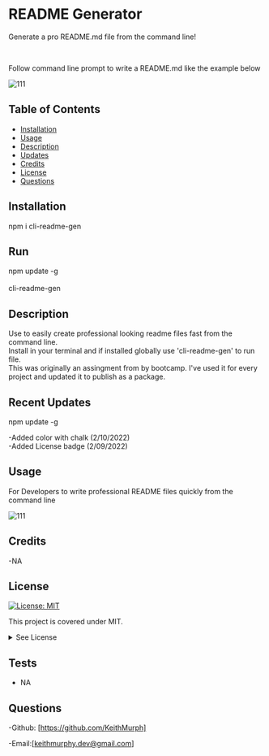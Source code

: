 #  README Generator
Generate a pro README.md file from the command line!

<br>

Follow command line prompt to write a README.md like the example below

![111](https://user-images.githubusercontent.com/85463607/153422100-665dcb0b-3e0f-4ba4-b85d-7a7ae7d82c7f.png)


## Table of Contents
  - [Installation](#howToInstall)
  - [Usage](#usage)
  - [Description](#usage)
  - [Updates](#updates)
  - [Credits](#credits)
  - [License](#license)
  - [Questions](#questions)


## Installation
npm i cli-readme-gen

  ## Run
  npm update -g
  <br>
  <br>
  cli-readme-gen




## Description
  Use to easily create professional looking readme files fast from the command line.
  <br>
   Install in your terminal and if installed globally use 'cli-readme-gen' to run file.
  <br>
  This was originally an assingment from by bootcamp. I've used it for every project and updated it to publish as a package. 

  ## Recent Updates
  npm update -g
  <br>
  
  -Added color with chalk (2/10/2022)
  <br>
  -Added License badge (2/09/2022)




## Usage

For Developers to write professional README files quickly from the command line


![111](https://user-images.githubusercontent.com/85463607/153422100-665dcb0b-3e0f-4ba4-b85d-7a7ae7d82c7f.png)





    

## Credits
  -NA


## License
[![License: MIT](https://img.shields.io/badge/License-MIT-yellow.svg)](https://opensource.org/licenses/MIT)

  
  This project is covered under MIT.
  <details>
    <summary>
      See License
    </summary> 
  
  ```
  Copyright <2022> <Keith Murphy>
  Permission is hereby granted, free of charge, to any person obtaining a copy of this software and associated documentation files (the "Software"), to deal in the Software without restriction, including without limitation the rights to use, copy, modify, merge, publish, distribute, sublicense, and/or sell copies of the Software, and to permit persons to whom the Software is furnished to do so, subject to the following conditions:
  The above copyright notice and this permission notice shall be included in all copies or substantial portions of the Software.
  
  THE SOFTWARE IS PROVIDED "AS IS", WITHOUT WARRANTY OF ANY KIND, EXPRESS OR IMPLIED, INCLUDING BUT NOT LIMITED TO THE WARRANTIES OF MERCHANTABILITY, FITNESS FOR A PARTICULAR PURPOSE AND NONINFRINGEMENT. IN NO EVENT SHALL THE AUTHORS OR COPYRIGHT HOLDERS BE LIABLE FOR ANY CLAIM, DAMAGES OR OTHER LIABILITY, WHETHER IN AN ACTION OF CONTRACT, TORT OR OTHERWISE, ARISING FROM, OUT OF OR IN CONNECTION WITH THE SOFTWARE OR THE USE OR OTHER DEALINGS IN THE SOFTWARE.
  ```
  </details>
  


## Tests

- NA

## Questions

  -Github:
  [https://github.com/KeithMurph]

  -Email:[keithmurphy.dev@gmail.com]
  
  
  
